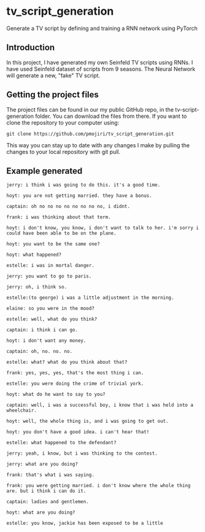 # tv_script_generation
Generate a TV script by defining and training a RNN network using PyTorch

## Introduction
In this project, I have generated my own Seinfeld TV scripts using RNNs. I have used Seinfeld dataset of scripts from 9 seasons. The Neural Network will generate a new, "fake" TV script.

## Getting the project files
The project files can be found in our my public GitHub repo, in the tv-script-generation folder. You can download the files from there. If you want to clone the repository to your computer using:

```
git clone https://github.com/pmojiri/tv_script_generation.git
```
This way you can stay up to date with any changes I make by pulling the changes to your local repository with git pull.

## Example generated
```
jerry: i think i was going to do this. it's a good time.

hoyt: you are not getting married. they have a bonus.

captain: oh no no no no no no no no, i didnt.

frank: i was thinking about that term.

hoyt: i don't know, you know, i don't want to talk to her. i'm sorry i could have been able to be on the plane.

hoyt: you want to be the same one?

hoyt: what happened?

estelle: i was in mortal danger.

jerry: you want to go to paris.

jerry: oh, i think so.

estelle:(to george) i was a little adjustment in the morning.

elaine: so you were in the mood?

estelle: well, what do you think?

captain: i think i can go.

hoyt: i don't want any money.

captain: oh, no. no. no.

estelle: what? what do you think about that?

frank: yes, yes, yes, that's the most thing i can.

estelle: you were doing the crime of trivial york.

hoyt: what do he want to say to you?

captain: well, i was a successful boy, i know that i was held into a wheelchair.

hoyt: well, the whole thing is, and i was going to get out.

hoyt: you don't have a good idea. i can't hear that!

estelle: what happened to the defendant?

jerry: yeah, i know, but i was thinking to the contest.

jerry: what are you doing?

frank: that's what i was saying.

frank: you were getting married. i don't know where the whole thing are. but i think i can do it.

captain: ladies and gentlemen.

hoyt: what are you doing?

estelle: you know, jackie has been exposed to be a little
```
